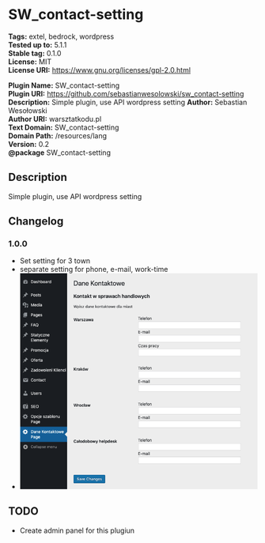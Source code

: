 # SW_contact-setting

**Tags:** extel, bedrock, wordpress  
**Tested up to:** 5.1.1  
**Stable tag:** 0.1.0  
**License:** MIT  
**License URI:** https://www.gnu.org/licenses/gpl-2.0.html

**Plugin Name:** SW_contact-setting  
**Plugin URI:** https://github.com/sebastianwesolowski/sw_contact-setting  
**Description:** Simple plugin, use API wordpress setting
**Author:** Sebastian Wesołowski  
**Author URI:** warsztatkodu.pl  
**Text Domain:** SW_contact-setting  
**Domain Path:** /resources/lang  
**Version:** 0.2  
**@package** SW_contact-setting

## Description

Simple plugin, use API wordpress setting

## Changelog

### 1.0.0

- Set setting for 3 town
- separate setting for phone, e-mail, work-time
- ![version 1.0.0](info-1-0-0.png)

## TODO

- Create admin panel for this plugiun
